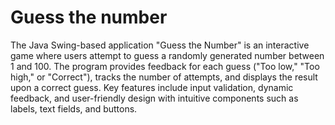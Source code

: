 # Guess the number
The Java Swing-based application "Guess the Number" is an interactive game where users attempt to guess a randomly generated number between 1 and 100. The program provides feedback for each guess ("Too low," "Too high," or "Correct"), tracks the number of attempts, and displays the result upon a correct guess. Key features include input validation, dynamic feedback, and user-friendly design with intuitive components such as labels, text fields, and buttons.
